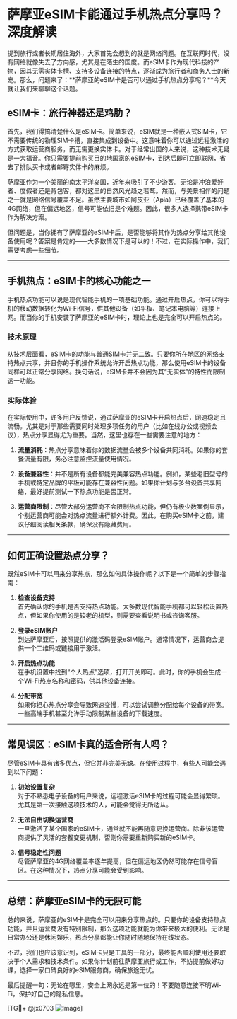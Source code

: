 # 萨摩亚eSIM卡能通过手机热点分享吗？深度解读

提到旅行或者长期居住海外，大家首先会想到的就是网络问题。在互联网时代，没有网络就像失去了方向感，尤其是在陌生的国度。而eSIM卡作为现代科技的产物，因其无需实体卡槽、支持多设备连接的特点，逐渐成为旅行者和商务人士的新宠。那么，问题来了：**萨摩亚的eSIM卡是否可以通过手机热点分享呢？**今天就让我们来聊聊这个话题。

## eSIM卡：旅行神器还是鸡肋？

首先，我们得搞清楚什么是eSIM卡。简单来说，eSIM就是一种嵌入式SIM卡，它不需要传统的物理SIM卡槽，直接集成到设备中。这意味着你可以通过远程激活的方式获取运营商服务，而无需更换实体卡。对于经常出国的人来说，这种技术无疑是一大福音。你只需要提前购买目的地国家的eSIM卡，到达后即可立即联网，省去了排队买卡或者邮寄实体卡的麻烦。

萨摩亚作为一个美丽的南太平洋岛国，近年来吸引了不少游客。无论是冲浪爱好者、度假者还是背包客，都对这里的自然风光趋之若鹜。然而，与美景相伴的问题之一就是网络信号覆盖不足。虽然主要城市如阿皮亚（Apia）已经覆盖了基本的4G网络，但在偏远地区，信号可能依旧是个难题。因此，很多人选择携带eSIM卡作为解决方案。

但问题是，当你拥有了萨摩亚的eSIM卡后，是否能够将其作为热点分享给其他设备使用呢？答案是肯定的——大多数情况下是可以的！不过，在实际操作中，我们需要考虑一些细节。

---

## 手机热点：eSIM卡的核心功能之一

手机热点功能可以说是现代智能手机的一项基础功能。通过开启热点，你可以将手机的移动数据转化为Wi-Fi信号，供其他设备（如平板、笔记本电脑等）连接上网。而当你的手机安装了萨摩亚的eSIM卡时，理论上也是完全可以开启热点的。

### 技术原理
从技术层面看，eSIM卡的功能与普通SIM卡并无二致。只要你所在地区的网络支持热点共享，并且你的手机操作系统允许开启热点功能，那么使用eSIM卡的设备同样可以正常分享网络。换句话说，eSIM卡并不会因为其“无实体”的特性而限制这一功能。

### 实际体验
在实际使用中，许多用户反馈说，通过萨摩亚的eSIM卡开启热点后，网速稳定且流畅。尤其是对于那些需要同时处理多项任务的用户（比如在线办公或视频会议），热点分享显得尤为重要。当然，这里也存在一些需要注意的地方：

1. **流量消耗**：热点分享意味着你的数据流量会被多个设备共同消耗。如果你的套餐流量有限，务必注意监控流量使用情况。
   
2. **设备兼容性**：并不是所有设备都能完美兼容热点功能。例如，某些老旧型号的手机或特定品牌的平板可能存在兼容性问题。如果你计划与多台设备共享网络，最好提前测试一下热点功能是否正常。

3. **运营商限制**：尽管大部分运营商不会限制热点功能，但仍有极少数案例显示，个别运营商可能会对热点流量进行额外计费。因此，在购买eSIM卡之前，建议仔细阅读相关条款，确保没有隐藏费用。

---

## 如何正确设置热点分享？

既然eSIM卡可以用来分享热点，那么如何具体操作呢？以下是一个简单的步骤指南：

1. **检查设备支持**  
   首先确认你的手机是否支持热点功能。大多数现代智能手机都可以轻松设置热点，但如果你使用的是较老的机型，则需要查看说明书或咨询客服。

2. **登录eSIM账户**  
   到达萨摩亚后，按照提供的激活码登录eSIM账户。通常情况下，运营商会提供一个二维码或链接用于激活。

3. **开启热点功能**  
   在手机设置中找到“个人热点”选项，打开开关即可。此时，你的手机会生成一个Wi-Fi热点名称和密码，供其他设备连接。

4. **分配带宽**  
   如果你担心热点分享会导致网速变慢，可以尝试调整分配给每个设备的带宽。一些高端手机甚至允许手动限制某些设备的下载速度。

---

## 常见误区：eSIM卡真的适合所有人吗？

尽管eSIM卡具有诸多优点，但它并非完美无缺。在使用过程中，有些人可能会遇到以下问题：

1. **初始设置复杂**  
   对于不熟悉电子设备的用户来说，远程激活eSIM卡的过程可能会显得繁琐。尤其是第一次接触这项技术的人，可能会觉得无所适从。

2. **无法自由切换运营商**  
   一旦激活了某个国家的eSIM卡，通常就不能再随意更换运营商。除非该运营商提供了灵活的套餐变更机制，否则你需要重新购买新的eSIM卡。

3. **信号稳定性问题**  
   尽管萨摩亚的4G网络覆盖率逐年提高，但在偏远地区仍然可能存在信号盲区。在这种情况下，热点分享可能会受到影响。

---

## 总结：萨摩亚eSIM卡的无限可能

总的来说，萨摩亚的eSIM卡是完全可以用来分享热点的。只要你的设备支持热点功能，并且运营商没有特别限制，那么这项功能就能为你带来极大的便利。无论是日常办公还是休闲娱乐，热点分享都能让你随时随地保持在线状态。

不过，我们也应该意识到，eSIM卡只是工具的一部分，最终能否顺利使用还要取决于个人需求和技术条件。如果你计划前往萨摩亚旅行或工作，不妨提前做好功课，选择一家口碑良好的eSIM服务商，确保旅途无忧。

最后提醒一句：无论在哪里，安全上网永远是第一位的！不要随意连接不明Wi-Fi，保护好自己的隐私信息。

[TG💪+ @jx0703 ![Image](https://github.com/user-attachments/assets/dbca1d08-cadb-493c-b0ec-ad6f7a83f270)]